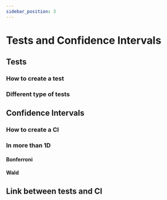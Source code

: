 ```yaml
---
sidebar_position: 3
---
```



# Tests and Confidence Intervals


## Tests

### How to create a test

### Different type of tests


## Confidence Intervals

### How to create a CI

### In more than 1D

#### Bonferroni

#### Wald

## Link between tests and CI